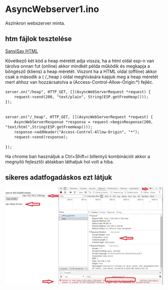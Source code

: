 # AsyncWebserver1.ino
Aszinkron webszerver minta.

htm fájlok tesztelése 
-----------------------------

[SanyiSay HTML](https://github.com/SanyiSay/ESP8266/tree/master/HTML)

Következő két kód a heap méretét adja vissza, ha a html oldal esp-n van tárolva onnan fut (online) akkor mindkét példa működik és megkapja a böngésző (kliens) a heap méretét. Viszont ha a HTML oldal (offline) akkor csak a második a ( /_heap ) oldal meghívására kapjuk meg a heap méretét mert ahhoz van hozzácsatolva a (Access-Control-Allow-Origin:*) fejléc.

    server.on("/heap", HTTP_GET, [](AsyncWebServerRequest *request) {
		request->send(200, "text/plain", String(ESP.getFreeHeap()));
	});


    server.on("/_heap", HTTP_GET, [](AsyncWebServerRequest *request) {
		AsyncWebServerResponse *response = request->beginResponse(200, "text/html",String(ESP.getFreeHeap()));
		response->addHeader("Access-Control-Allow-Origin", "*");
		request->send(response);

	});


Ha chrome ban használjuk a Ctrl+Shift+i  billentyű kombinációt akkor a megnyíló fejlesztői ablakban láthatjuk hol volt a hiba.

sikeres adatfogadáskos ezt látjuk
---------------------------------
![Sikeres adatfogadás](https://github.com/SanyiSay/ESP8266/blob/master/DOC/origin_hiba.JPG?raw=true)
